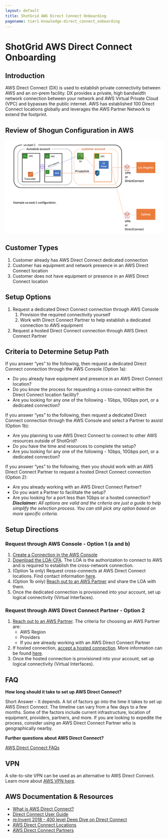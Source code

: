 ```yaml
---
layout: default
title: ShotGrid AWS Direct Connect Onboarding
pagename: tier1-knowledge-direct_connect_onboarding
---
```


# ShotGrid AWS Direct Connect Onboarding

## Introduction

AWS Direct Connect (DX) is used to establish private connectivity between AWS and an on-prem facility. DX provides a private, high bandwidth network connection between your network and AWS Virtual Private Cloud (VPC) and bypasses the public internet. AWS has established 100 Direct Connect locations globally and leverages the AWS Partner Network to extend the footprint.

## Review of Shogun Configuration in AWS

![high-level-architecture](../images/tier1-arch-s3_ue1.png)

## Customer Types

1. Customer already has AWS Direct Connect dedicated connection
2. Customer has equipment and network presence in an AWS Direct Connect location
3. Customer does not have equipment or presence in an AWS Direct Connect location

## Setup Options

1. Request a dedicated Direct Connect connection through AWS Console
   1. Provision the required connectivity yourself
   1. Work with Direct Connect Partner to help establish a dedicated connection to AWS equipment
2. Request a hosted Direct Connect connection through AWS Direct Connect Partner

## Criteria to Determine Setup Path

If you answer “yes” to the following, then request a dedicated Direct Connect connection through the AWS Console (Option 1a):

- Do you already have equipment and presence in an AWS Direct Connect location?
- Do you know the process for requesting a cross-connect within the Direct Connect location facility?
- Are you looking for any one of the following - 1Gbps, 10Gbps port, or a dedicated connection?

If you answer “yes” to the following, then request a dedicated Direct Connect connection through the AWS Console and select a Partner to assist (Option 1b):

- Are you planning to use AWS Direct Connect to connect to other AWS resources outside of ShotGrid?
- Do you have the time and resources to complete the setup?
- Are you looking for any one of the following - 1Gbps, 10Gbps port, or a dedicated connection?

If you answer “yes” to the following, then you should work with an AWS Direct Connect Partner to request a hosted Direct Connect connection (Option 2):

- Are you already working with an AWS Direct Connect Partner?
- Do you want a Partner to facilitate the setup?
- Are you looking for a port less than 1Gbps or a hosted connection?
  **_Disclaimer:_** _All options are valid and the criteria are just a guide to help simplify the selection process. You can still pick any option based on more specific criteria._

## Setup Directions

### Request through AWS Console - Option 1 (a and b)

1. [Create a Connection in the AWS Console](https://docs.aws.amazon.com/directconnect/latest/UserGuide/getting_started.html#ConnectionRequest)
1. [Download the LOA-CFA](https://docs.aws.amazon.com/directconnect/latest/UserGuide/getting_started.html#DedicatedConnection). The LOA is the authorization to connect to AWS and is required to establish the cross-network connection.
1. (Option 1a only) Request cross-connects at AWS Direct Connect locations. Find contact information [here](https://docs.aws.amazon.com/directconnect/latest/UserGuide/Colocation.html).
1. (Option 1b only) [Reach out to an AWS Partner](https://aws.amazon.com/directconnect/partners/) and share the LOA with them.
1. Once the dedicated connection is provisioned into your account, set up logical connectivity (Virtual Interfaces).

### Request through AWS Direct Connect Partner - Option 2

1. [Reach out to an AWS Partner](https://aws.amazon.com/directconnect/partners/). The criteria for choosing an AWS Partner are:
   - AWS Region
   - Providers
   - If you are already working with an AWS Direct Connect Partner
1. If hosted connection, [accept a hosted connection](https://docs.aws.amazon.com/directconnect/latest/UserGuide/getting_started.html#ConnectionRequest). More information can be found [here](https://docs.aws.amazon.com/directconnect/latest/UserGuide/accept-hosted-connection.html).
1. Once the hosted connection is provisioned into your account, set up logical connectivity (Virtual Interfaces).

## FAQ

**How long should it take to set up AWS Direct Connect?**

Short Answer - It depends. A lot of factors go into the time it takes to set up AWS Direct Connect. The timeline can vary from a few days to a few months. Some of the factors include current infrastructure, location of equipment, providers, partners, and more. If you are looking to expedite the process, consider using an AWS Direct Connect Partner who is geographically nearby.

**Further questions about AWS Direct Connect?**

[AWS Direct Connect FAQs](https://aws.amazon.com/directconnect/faqs/?nc=sn&loc=6)

## VPN

A site-to-site VPN can be used as an alternative to AWS Direct Connect. Learn more about [AWS VPN here](https://docs.aws.amazon.com/vpn/latest/s2svpn/VPC_VPN.html).

## AWS Documentation & Resources

- [What is AWS Direct Connect?](https://www.youtube.com/watch?v=eNxPhHTN8gY&feature=youtu.be&t=716)
- [Direct Connect User Guide](https://docs.aws.amazon.com/directconnect/latest/UserGuide/dc-ug.pdf)
- [re:Invent 2018 - 400 level Deep Dive on Direct Connect](https://www.youtube.com/watch?v=DXFooR95BYc)
- [AWS Direct Connect Locations](https://aws.amazon.com/directconnect/features/#AWS_Direct_Connect_Locations)
- [AWS Direct Connect Partners](https://aws.amazon.com/directconnect/partners/)
